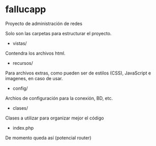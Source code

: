 # fallucapp
Proyecto de administración de redes

Solo son las carpetas para estructurar el proyecto.
- vistas/

Contendra los archivos html.

- recursos/

Para archivos extras, como pueden ser de estilos (CSS), JavaScript e imagenes, en caso de usar.

- config/

Archios de configuración para la conexión, BD, etc.

- clases/

Clases a utilizar para organizar mejor el código

- index.php

De momento queda así (potencial router)
